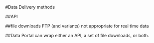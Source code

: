 #Data Delivery methods

##API




##file downloads
FTP (and variants)
not appropriate for real time data


##Data Portal
can wrap either an API, a set of file downloads, or both.